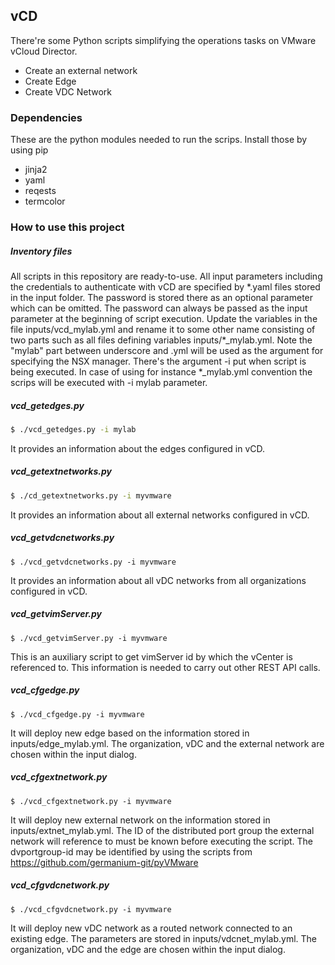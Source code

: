 **vCD**
--------

There're some Python scripts simplifying the operations tasks on VMware vCloud Director.
* Create an external network
* Create Edge
* Create VDC Network


### Dependencies
These are the python modules needed to run the scrips. Install those by using pip
* jinja2
* yaml
* reqests
* termcolor


### How to use this project
##### Inventory files
All scripts in this repository are ready-to-use. All input parameters including the credentials to authenticate with vCD are specified by *.yaml files stored in the input folder. The password is stored there as an optional parameter which can be omitted. The password can always be passed as the input parameter at the beginning of script execution.
Update the variables in the file inputs/vcd_mylab.yml and rename it to some other name consisting of two parts such as all files defining variables inputs/\*_mylab.yml.
Note the "mylab" part between underscore and .yml will be used as the argument for specifying the NSX manager. There's the argument -i put when script is being executed. In case of using for instance *_mylab.yml convention the scrips will be executed with -i mylab parameter.

##### vcd_getedges.py

```sh
$ ./vcd_getedges.py -i mylab
```

It provides an information about the edges configured in vCD.

##### vcd_getextnetworks.py

```sh
$ ./cd_getextnetworks.py -i myvmware
```
It provides an information about all external networks configured in vCD.

##### vcd_getvdcnetworks.py

```sh.
$ ./vcd_getvdcnetworks.py -i myvmware
```
It provides an information about all vDC networks from all organizations configured in vCD.

##### vcd_getvimServer.py

```sh.
$ ./vcd_getvimServer.py -i myvmware
```
This is an auxiliary script to get vimServer id by which the vCenter is referenced to. This information is needed to carry out other REST API calls.

##### vcd_cfgedge.py

```sh.
$ ./vcd_cfgedge.py -i myvmware
```
It will deploy new edge based on the information stored in inputs/edge_mylab.yml. The organization, vDC and the external network are chosen within the input dialog.


##### vcd_cfgextnetwork.py

```sh.
$ ./vcd_cfgextnetwork.py -i myvmware
```
It will deploy new external network on the information stored in inputs/extnet_mylab.yml. The ID of the distributed port group the external network will reference to must be known before executing the script.
The dvportgroup-id may be identified by using the scripts from https://github.com/germanium-git/pyVMware


##### vcd_cfgvdcnetwork.py

```sh.
$ ./vcd_cfgvdcnetwork.py -i myvmware
```
It will deploy new vDC network as a routed network connected to an existing edge. The parameters are stored in inputs/vdcnet_mylab.yml.
The organization, vDC and the edge are chosen within the input dialog.







